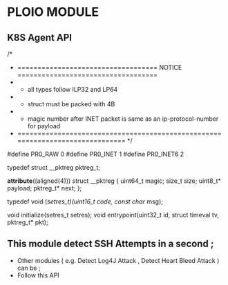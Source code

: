 # PLOIO MODULE
## K8S Agent API 
/*
 * =================================== NOTICE ===================================
 * - all types follow ILP32 and LP64
 * - struct must be packed with 4B
 * - magic number after INET packet is same as an ip-protocol-number for payload
 * ==============================================================================
 */

#define PR0_RAW   0
#define PR0_INET  1
#define PR0_INET6 2

typedef struct __pktreg pktreg_t;

__attribute__((aligned(4)))
struct __pktreg {
  uint64_t  magic;
  size_t    size;
  uint8_t*  payload;
  pktreg_t* next;
};

typedef void (*setres_t)(uint16_t code, const char* msg);

void initialize(setres_t setres);
void entrypoint(uint32_t id, struct timeval tv, pktreg_t* pkt);

## This module detect SSH Attempts in a second ; 
* Other modules ( e.g. Detect Log4J Attack , Detect Heart Bleed Attack ) can be ;
* Follow this API 

